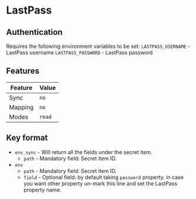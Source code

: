 # LastPass

## Authentication

Requires the following environment variables to be set:
`LASTPASS_USERNAME` - LastPass username
`LASTPASS_PASSWORD` - LastPass password

## Features

| Feature | Value |
| --- | --- |
| Sync | `no` |
| Mapping | `no` |
| Modes | `read` |

## Key format
  - `env_sync` - Will return all the fields under the secret item.
    - `path` - Mandatory field: Secret item ID.
  - `env`
    - `path` - Mandatory field: Secret item ID.
    - `field` - Optional field: by default taking `password` property. in case you want other property un-mark this line and set the LastPass property name.
